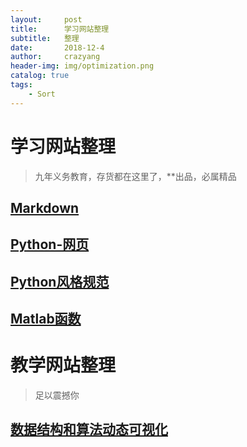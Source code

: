 ```yaml
---
layout:     post
title:      学习网站整理
subtitle:   整理
date:       2018-12-4
author:     crazyang
header-img: img/optimization.png
catalog: true
tags:
    - Sort
---
```


# 学习网站整理

>九年义务教育，存货都在这里了，**出品，必属精品

## [Markdown](http://itmyhome.com/markdown/index.html)

## [Python-网页](http://cn.python-requests.org/zh_CN/latest/)

## [Python风格规范](https://zh-google-styleguide.readthedocs.io/en/latest/google-python-styleguide/python_style_rules/)

## [Matlab函数](https://ww2.mathworks.cn/help/matlab/)

# 教学网站整理

>足以震撼你

## [数据结构和算法动态可视化](https://visualgo.net)